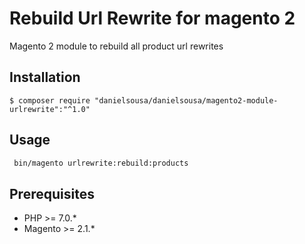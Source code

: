 # Rebuild Url Rewrite for magento 2

Magento 2 module to rebuild all product url rewrites

## Installation

```
$ composer require "danielsousa/danielsousa/magento2-module-urlrewrite":"^1.0"
```

## Usage

```bash
 bin/magento urlrewrite:rebuild:products
```

## Prerequisites

- PHP >= 7.0.*
- Magento >= 2.1.*